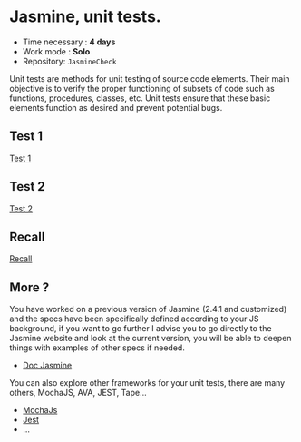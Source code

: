 # Jasmine, unit tests.

- Time necessary : **4 days**
- Work mode : **Solo**
- Repository: `JasmineCheck`

Unit tests are methods for unit testing of source code elements. Their main objective is to verify the proper functioning of subsets of code such as functions, procedures, classes, etc. Unit tests ensure that these basic elements function as desired and prevent potential bugs.

## Test 1

[Test 1](./3.1.Test1)

## Test 2

[Test 2](./3.2.Test2)

## Recall

[Recall](./3.3.Recall)

## More ?

You have worked on a previous version of Jasmine (2.4.1 and customized) and the specs have been specifically defined according to your JS background, if you want to go further I advise you to go directly to the Jasmine website and look at the current version, you will be able to deepen things with examples of other specs if needed.

- [Doc Jasmine](https://jasmine.github.io/)

You can also explore other frameworks for your unit tests, there are many others, MochaJS, AVA, JEST, Tape...

- [MochaJs](https://mochajs.org/)
- [Jest](https://jestjs.io/)
- ...